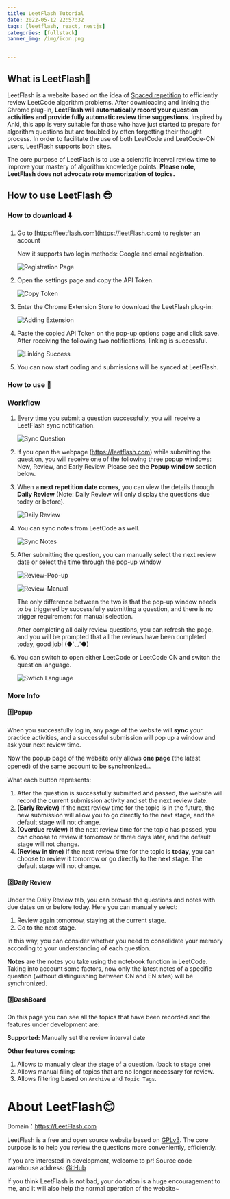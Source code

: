 ```yaml
---
title: LeetFlash Tutorial
date: 2022-05-12 22:57:32
tags: [leetflash, react, nestjs]
categories: [fullstack]
banner_img: /img/icon.png


---
```


## What is LeetFlash🤔

<!-- more -->

LeetFlash is a website based on the idea of [Spaced repetition](https://en.wikipedia.org/wiki/Spaced_repetition) to efficiently review LeetCode algorithm problems. After downloading and linking the Chrome plug-in, **LeetFlash will automatically record your question activities and provide fully automatic review time suggestions**. Inspired by Anki, this app is very suitable for those who have just started to prepare for algorithm questions but are troubled by often forgetting their thought process. In order to facilitate the use of both LeetCode and LeetCode-CN users, LeetFlash supports both sites.

The core purpose of LeetFlash is to use a scientific interval review time to improve your mastery of algorithm knowledge points. **Please note, LeetFlash does not advocate rote memorization of topics.**

## How to use LeetFlash 😎

### How to download ⬇️

1. Go to [https://leetflash.com](https://leetFlash.com) to register an account

   Now it supports two login methods: Google and email registration.

   ![Registration Page](https://raw.githubusercontent.com/q815101630/pic_storage/main/img/202204241526827.png)

2. Open the settings page and copy the API Token.

   ![Copy Token](https://raw.githubusercontent.com/q815101630/pic_storage/main/img/202204241535876.gif)

3. Enter the Chrome Extension Store to download the LeetFlash plug-in:

   ![Adding Extension](https://raw.githubusercontent.com/q815101630/pic_storage/main/img/202204241538652.gif)

4. Paste the copied API Token on the pop-up options page and click save. After receiving the following two notifications, linking is successful.

   ![Linking Success](https://raw.githubusercontent.com/q815101630/pic_storage/main/img/202204241543799.png)

5. You can now start coding and submissions will be synced at LeetFlash.

### How to use 🧐

### Workflow

1. Every time you submit a question successfully, you will receive a LeetFlash sync notification.

   ![Sync Question](https://raw.githubusercontent.com/q815101630/pic_storage/main/img/202204241557581.gif)

   

2. If you open the webpage (https://leetflash.com) while submitting the question, you will receive one of the following three popup windows: New, Review, and Early Review. Please see the **Popup window** section below.

   

3. When **a next repetition date comes**, you can view the details through **Daily Review** (Note: Daily Review will only display the questions due today or before).

   ![Daily Review](https://raw.githubusercontent.com/q815101630/pic_storage/main/img/202204241613252.gif)

   

4. You can sync notes from LeetCode as well.

   ![Sync Notes](https://raw.githubusercontent.com/q815101630/pic_storage/main/img/202204241632839.gif)

   

5. After submitting the question, you can manually select the next review date or select the time through the pop-up window

   ![Review-Pop-up](https://raw.githubusercontent.com/q815101630/pic_storage/main/img/202204241636180.gif)

   ![Review-Manual](https://raw.githubusercontent.com/q815101630/pic_storage/main/img/202204241638274.gif)

   The only difference between the two is that the pop-up window needs to be triggered by successfully submitting a question, and there is no trigger requirement for manual selection.

   

   After completing all daily review questions, you can refresh the page, and you will be prompted that all the reviews have been completed today, good job! (●'◡'●)

   

6. You can switch to open either LeetCode or LeetCode CN and switch the question language.

   ![Swtich Language](https://raw.githubusercontent.com/q815101630/pic_storage/main/img/202204241615228.gif)



### More Info

#### 1️⃣Popup

When you successfully log in, any page of the website will **sync** your practice activities, and a successful submission will pop up a window and ask your next review time.

Now the popup page of the website only allows **one page** (the latest opened) of the same account to be synchronized.。

What each button represents:

1. After the question is successfully submitted and passed, the website will record the current submission activity and set the next review date.
2. **(Early Review)** If the next review time for the topic is in the future, the new submission will allow you to go directly to the next stage, and the default stage will not change.
3. **(Overdue review)** If the next review time for the topic has passed, you can choose to review it tomorrow or three days later, and the default stage will not change.
4. **(Review in time)** If the next review time for the topic is **today**, you can choose to review it tomorrow or go directly to the next stage. The default stage will not change.



#### 2️⃣Daily Review 

Under the Daily Review tab, you can browse the questions and notes with due dates on or before today. Here you can manually select:

1. Review again tomorrow, staying at the current stage.
2. Go to the next stage.

In this way, you can consider whether you need to consolidate your memory according to your understanding of each question.

**Notes** are the notes you take using the notebook function in LeetCode. Taking into account some factors, now only the latest notes of a specific question (without distinguishing between CN and EN sites) will be synchronized.



#### 3️⃣DashBoard 

On this page you can see all the topics that have been recorded and the features under development are:

**Supported:** Manually set the review interval date

**Other features coming:**

1. Allows to manually clear the stage of a question. (back to stage one)
2. Allows manual filing of topics that are no longer necessary for review.
3. Allows filtering based on `Archive` and `Topic Tags`.

# About LeetFlash😊

Domain：https://LeetFlash.com

LeetFlash is a free and open source website based on [GPLv3](https://www.gnu.org/licenses/quick-guide-gplv3.html). The core purpose is to help you review the questions more conveniently, efficiently.

If you are interested in development, welcome to pr! Source code warehouse address: [GitHub](https://github.com/q815101630/LeetFlash)

If you think LeetFlash is not bad, your donation is a huge encouragement to me, and it will also help the normal operation of the website~

<img src="https://raw.githubusercontent.com/q815101630/pic_storage/main/img/202204141458456.png" alt="" style="zoom: 50%;" />